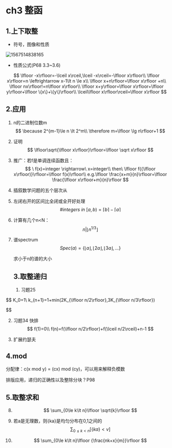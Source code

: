 # ch3 整函

## 1.上下取整

- 符号，图像和性质

![1567514838165](C:\Users\acm-14\AppData\Roaming\Typora\typora-user-images\1567514838165.png)

- 性质公式(P68 3.3~3.6)

$$
\lfloor -x\rfloor=-\lceil x\rceil,\lceil -x\rceil=-\lfloor x\rfloor\\
\lfloor x\rfloor=n \leftrightarrow x-1\lt n \le x\\
\lfloor x+n\rfloor=\lfloor x\rfloor +n\\
\lfloor nx\rfloor!=n\lfloor x\rfloor\\
\lfloor x+y\rfloor=\lfloor x\rfloor+\lfloor y\rfloor+\lfloor \{x\}+\{y\}\rfloor\\
\lceil\lfloor x\rfloor\rceil=\lfloor x\rfloor
$$



## 

## 2.应用

1. n的二进制位数m
   $$
   \because 2^{m-1}\le n \lt 2^m\\
\therefore m=\lfloor \lg n\rfloor+1
   $$

2. 证明
   $$
\lfloor\sqrt{\lfloor x\rfloor}\rfloor=\lfloor \sqrt x\rfloor
   $$

3. 推广：若f是单调连续函数且：
   $$
   \ f(x)=integer \rightarrow\ x=integer\\
   then\ \lfloor f({\lfloor x\rfloor)}\rfloor=\lfloor f(x)\rfloor\\
e.g.\lfloor \frac{x+m}{n}\rfloor=\lfloor \frac{\lfloor x\rfloor+m}{n}\rfloor
   $$

4. 插叙数学问题的五个层次从

5. 左闭右开的区间比全闭或全开好处理
   $$
\#integers\  in\ [a,b)=\lceil b\rceil-\lceil a\rceil
   $$

6. 计算有几个n<N：
   $$
n| \lfloor n^{1/3}\rfloor
   $$

7. 谱spectrum
   $$
   Spec(a) =\{\lfloor a\rfloor,\lfloor 2a\rfloor,\lfloor 3a\rfloor ,...\}
   $$
   
   
   求小于n的谱的大小

   ## 3.取整递归

   1. 习题25

$$
 K_0=1\\
  k_{n+1}=1+min(2K_{\lfloor n/2\rfloor},3K_{\lfloor n/3\rfloor})
 
$$



   2. 习题34 快排
$$
      f(1)=0\\
      f(n)=f(\lfloor n/2\rfloor)+f(\lceil n/2\rceil)+n-1
$$

   3. 扩展约瑟夫

   

## 4.mod

分配律：c(x mod y) = (cx) mod (cy)，可以用来解释负模数

排版应用，递归的正确性以及整除分块？P98

## 5.取整求和

8. 
   $$
   \sum_{0\le k\lt n}\lfloor \sqrt{k}\rfloor
   $$

9. 若a是无理数，则{ka\}是均匀分布在0,1之间的
   $$
   \sum_{0\le k\lt n}[ \{ka\}<v]
   $$

10. $$
      \sum_{0\le k\lt n}\lfloor {\frac{nk+x}{m}}\rfloor
   $$

   













